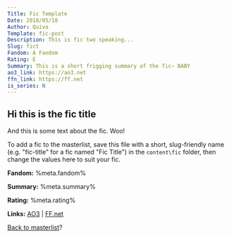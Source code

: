 ```yaml
---
Title: Fic Template
Date: 2018/05/18
Author: Quivo
Template: fic-post
Description: This is fic two speaking...
Slug: fict
Fandom: A Fandom
Rating: E
Summary: This is a short frigging summary of the fic~ BABY
ao3_link: https://ao3.net
ffn_link: https://ff.net
is_series: N
---
```


## Hi this is the fic title

And this is some text about the fic. Woo!

To add a fic to the masterlist, save this file with a short, slug-friendly name (e.g. "fic-title" for a fic named "Fic Title") in the `content\fic` folder, then change the values here to suit your fic. 

<span class="fic-meta">

**Fandom:** %meta.fandom%

**Summary:** %meta.summary%

**Rating:** %meta.rating%

**Links:**
[AO3](%meta.ao3_link%) | [FF.net](%meta.ffn_link%)

</span>

[Back to masterlist][masterlist]?

[masterlist]: %base_url%/ficlist "Go back to fic masterlist"
